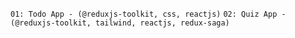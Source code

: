 `01: Todo App - (@reduxjs-toolkit, css, reactjs)`
`02: Quiz App - (@reduxjs-toolkit, tailwind, reactjs, redux-saga)`